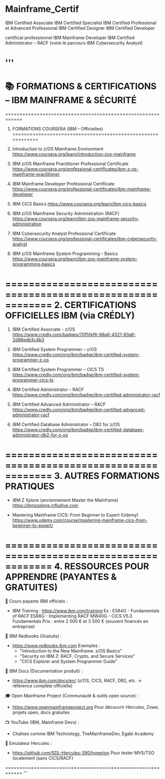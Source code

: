 # Mainframe_Certif

IBM Certified Associate
IBM Certified Specialist
IBM Certified Professional et Advanced Professional
IBM Certified Designer
IBM Certified Developer

certificat professionnel IBM Mainframe Developer
IBM Certified Administrator – RACF (voire le parcours IBM Cybersecurity Analyst)



'''
============================================================
📚 FORMATIONS & CERTIFICATIONS – IBM MAINFRAME & SÉCURITÉ
============================================================

============================================================
1. FORMATIONS COURSERA (IBM – Officielles)
============================================================

1. Introduction to z/OS Mainframe Environment
   https://www.coursera.org/learn/introduction-zos-mainframe

2. IBM z/OS Mainframe Practitioner Professional Certificate
   https://www.coursera.org/professional-certificates/ibm-z-os-mainframe-practitioner

3. IBM Mainframe Developer Professional Certificate
   https://www.coursera.org/professional-certificates/ibm-mainframe-developer

4. IBM CICS Basics
   https://www.coursera.org/learn/ibm-cics-basics

5. IBM z/OS Mainframe Security Administration (RACF)
   https://www.coursera.org/learn/ibm-zos-mainframe-security-administration

6. IBM Cybersecurity Analyst Professional Certificate
   https://www.coursera.org/professional-certificates/ibm-cybersecurity-analyst

7. IBM z/OS Mainframe System Programming – Basics
   https://www.coursera.org/learn/ibm-zos-mainframe-system-programming-basics

============================================================
2. CERTIFICATIONS OFFICIELLES IBM (via CRÉDLY)
============================================================

1. IBM Certified Associate - z/OS
   https://www.credly.com/badges/70f5fef6-88a6-4321-93a6-2d88edb3c4b3

2. IBM Certified System Programmer – z/OS
   https://www.credly.com/org/ibm/badge/ibm-certified-system-programmer-z-os

3. IBM Certified System Programmer – CICS TS
   https://www.credly.com/org/ibm/badge/ibm-certified-system-programmer-cics-ts

4. IBM Certified Administrator – RACF
   https://www.credly.com/org/ibm/badge/ibm-certified-administrator-racf

5. IBM Certified Advanced Administrator – RACF
   https://www.credly.com/org/ibm/badge/ibm-certified-advanced-administrator-racf

6. IBM Certified Database Administrator – DB2 for z/OS
   https://www.credly.com/org/ibm/badge/ibm-certified-database-administrator-db2-for-z-os

============================================================
3. AUTRES FORMATIONS PRATIQUES
============================================================

- IBM Z Xplore (anciennement Master the Mainframe)
  https://ibmzxplore.influitive.com

- Mastering Mainframe CICS: From Beginner to Expert (Udemy)
  https://www.udemy.com/course/mastering-mainframe-cics-from-beginner-to-expert/

============================================================
4. RESSOURCES POUR APPRENDRE (PAYANTES & GRATUITES)
============================================================

🔴 Cours payants IBM officiels :
- IBM Training : https://www.ibm.com/training
  Ex : ES84G - Fundamentals of RACF
       ES88G - Implementing RACF
       MW40G - CICS V5.3 Fundamentals
  Prix : entre 2 000 € et 3 500 € (souvent financés en entreprise)

📕 IBM Redbooks (Gratuits) :
- https://www.redbooks.ibm.com
  Exemples :
    - "Introduction to the New Mainframe: z/OS Basics"
    - "Security on IBM Z: RACF, Crypto, and Secure Services"
    - "CICS Explorer and System Programmer Guide"

📘 IBM Docs (Documentation produit) :
- https://www.ibm.com/docs/en/
  (z/OS, CICS, RACF, DB2, etc. → référence complète officielle)

🎓 Open Mainframe Project (Communauté & outils open source) :
- https://www.openmainframeproject.org
  Pour découvrir Hercules, Zowe, projets open, docs gratuites

📺 YouTube (IBM, Mainframe Devs) :
- Chaînes comme IBM Technology, TheMainframeDev, Egabi Academy

🧪 Emulateur Hercules :
- https://github.com/SDL-Hercules-390/hyperion
  Pour tester MVS/TSO localement (sans CICS/RACF)

============================================================
'''
